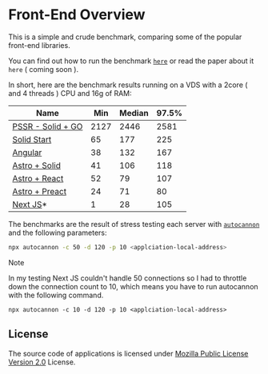 # Front-End Overview

This is a simple and crude benchmark, comparing some of the popular front-end libraries.

You can find out how to run the benchmark [`here`](./benchmarking-guide.md) or read the paper about it `here` ( coming soon ).

In short, here are the benchmark results running on a VDS with a 2core ( and 4 threads ) CPU and 16g of RAM:

| Name                               | Min  | Median | 97.5%  |
| ---------------------------------- | ---- | ------ | ------ |
| [PSSR - Solid + GO](./pssr/)       | 2127 | 2446   | 2581   |
| [Solid Start](./ssr/solid-ssr/)    | 65   | 177    | 225    |
| [Angular](./ssr/angular-ssr/)      | 38   | 132    | 167    |
| [Astro + Solid](./ssr/astro-ssr/)  | 41   | 106    | 118    |
| [Astro + React](./ssr/astro-ssr/)  | 52   | 79     | 107    |
| [Astro + Preact](./ssr/astro-ssr/) | 24   | 71     | 80     |
| [Next JS](./ssr/next-ssr/)*        | 1    | 28     | 105    |

The benchmarks are the result of stress testing each server with [`autocannon`](https://github.com/mcollina/autocannon) and the following parameters:

```bash
npx autocannon -c 50 -d 120 -p 10 <applciation-local-address> 
```

> [!NOTE]
> In my testing Next JS couldn't handle 50 connections so I had to throttle down the connection count to 10, which means you have to run autocannon with the following command.
> ```
> npx autocannon -c 10 -d 120 -p 10 <applciation-local-address>
> ```

## License
The source code of applications is licensed under [Mozilla Public License Version 2.0](./LICENSE) License.